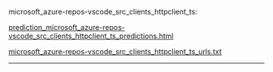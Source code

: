 microsoft_azure-repos-vscode_src_clients_httpclient_ts: 

[prediction_microsoft_azure-repos-vscode_src_clients_httpclient_ts_predictions.html](./prediction_microsoft_azure-repos-vscode_src_clients_httpclient_ts_predictions.html)

[microsoft_azure-repos-vscode_src_clients_httpclient_ts_urls.txt](./microsoft_azure-repos-vscode_src_clients_httpclient_ts_urls.txt)

<hr>
